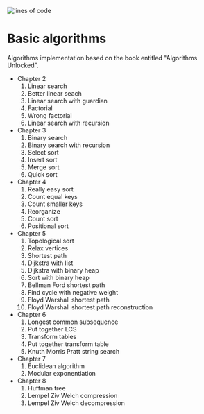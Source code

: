 ![lines of code](https://img.shields.io/badge/lines%20of%20code-1868-green?style=flat-square)

# Basic algorithms
Algorithms implementation based on the book entitled "Algorithms Unlocked".

- Chapter 2
  1. Linear search
  2. Better linear seach
  3. Linear search with guardian
  4. Factorial
  5. Wrong factorial
  6. Linear search with recursion
- Chapter 3
  1. Binary search
  2. Binary search with recursion
  3. Select sort
  4. Insert sort
  5. Merge sort
  6. Quick sort
- Chapter 4
  1. Really easy sort
  2. Count equal keys
  3. Count smaller keys
  4. Reorganize
  5. Count sort
  6. Positional sort
- Chapter 5
  1. Topological sort
  2. Relax vertices
  3. Shortest path
  4. Dijkstra with list
  5. Dijkstra with binary heap
  6. Sort with binary heap
  7. Bellman Ford shortest path
  8. Find cycle with negative weight
  9. Floyd Warshall shortest path
  10. Floyd Warshall shortest path reconstruction
- Chapter 6
  1. Longest common subsequence
  2. Put together LCS
  3. Transform tables
  4. Put together transform table
  5. Knuth Morris Pratt string search
- Chapter 7
  1. Euclidean algorithm
  2. Modular exponentiation
- Chapter 8
  1. Huffman tree
  2. Lempel Ziv Welch compression
  3. Lempel Ziv Welch decompression
